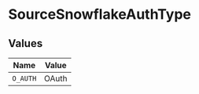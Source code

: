 # SourceSnowflakeAuthType


## Values

| Name     | Value    |
| -------- | -------- |
| `O_AUTH` | OAuth    |